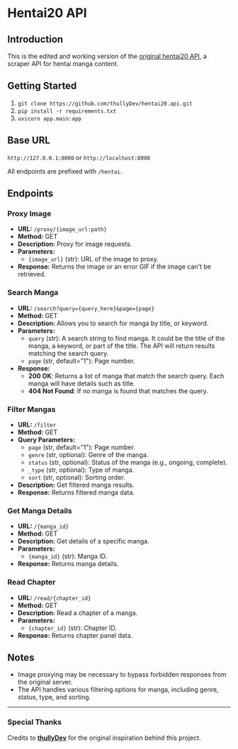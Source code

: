 # Hentai20 API

## Introduction
This is the edited and working version of the [original hentai20 API](https://github.com/thullyDev/hentai20.api), a scraper API for hentai manga content.

## Getting Started
1. `git clone https://github.com/thullyDev/hentai20.api.git`
2. `pip install -r requirements.txt`
3. `uvicorn app.main:app`

## Base URL
`http://127.0.0.1:8000` or `http://localhost:8000` 

All endpoints are prefixed with `/hentai`.

## Endpoints

### Proxy Image

- **URL:** `/proxy/{image_url:path}`
- **Method:** GET
- **Description:** Proxy for image requests.
- **Parameters:**
  - `{image_url}` (str): URL of the image to proxy.
- **Response:** Returns the image or an error GIF if the image can't be retrieved.

### Search Manga

- **URL:** `/search?query={query_here}&page={page}`
- **Method:** GET
- **Description:** Allows you to search for manga by title, or keyword.
- **Parameters:**
  - `query` (str): A search string to find manga. It could be the title of the manga, a keyword, or part of the title. The API will return results matching the search query.
  - `page` (str, default="1"): Page number.
- **Response:**
  - **200 OK**: Returns a list of manga that match the search query. Each manga will have details such as title.
  - **404 Not Found**: If no manga is found that matches the query.


### Filter Mangas

- **URL:** `/filter`
- **Method:** GET
- **Query Parameters:**
  - `page` (str, default="1"): Page number.
  - `genre` (str, optional): Genre of the manga.
  - `status` (str, optional): Status of the manga (e.g., ongoing, complete).
  - `_type` (str, optional): Type of manga.
  - `sort` (str, optional): Sorting order.
- **Description:** Get filtered manga results.
- **Response:** Returns filtered manga data.

### Get Manga Details

- **URL:** `/{manga_id}`
- **Method:** GET
- **Description:** Get details of a specific manga.
- **Parameters:**
  - `{manga_id}` (str): Manga ID.
- **Response:** Returns manga details.

### Read Chapter

- **URL:** `/read/{chapter_id}`
- **Method:** GET
- **Description:** Read a chapter of a manga.
- **Parameters:**
  - `{chapter_id}` (str): Chapter ID.
- **Response:** Returns chapter panel data.

## Notes

- Image proxying may be necessary to bypass forbidden responses from the original server.
- The API handles various filtering options for manga, including genre, status, type, and sorting.

---

### Special Thanks
Credits to [**thullyDev**](https://github.com/thullyDev) for the original inspiration behind this project.
